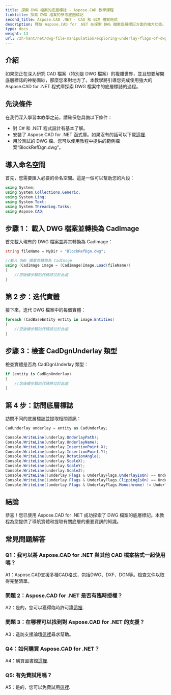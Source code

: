```yaml
---
title: 探索 DWG 檔案的底層標誌 - Aspose.CAD 教學課程
linktitle: 探索 DWG 檔案的參考底圖標記
second_title: Aspose.CAD .NET - CAD 和 BIM 檔案格式
description: 釋放 Aspose.CAD for .NET 在探索 DWG 檔案底層標記方面的強大功能。請遵循我們的逐步指南。
type: docs
weight: 13
url: /zh-hant/net/dwg-file-manipulation/exploring-underlay-flags-of-dwg/
---
```

## 介紹

如果您正在深入研究 CAD 檔案（特別是 DWG 檔案）的複雜世界，並且想要解開底層標誌的神秘面紗，那麼您來對地方了。本教學將引導您完成使用強大的 Aspose.CAD for .NET 程式庫探索 DWG 檔案中的底層標誌的過程。

## 先決條件

在我們深入學習本教學之前，請確保您具備以下條件：

- 對 C# 和 .NET 程式設計有基本了解。
- 安裝了 Aspose.CAD for .NET 函式庫。如果沒有的話可以下載[這裡](https://releases.aspose.com/cad/net/).
- 用於測試的 DWG 檔。您可以使用教程中提供的範例檔案“BlockRefDgn.dwg”。

## 導入命名空間

首先，您需要匯入必要的命名空間。這是一個可以幫助您的片段：

```csharp
using System;
using System.Collections.Generic;
using System.Linq;
using System.Text;
using System.Threading.Tasks;
using Aspose.CAD;

```

## 步驟 1： 載入 DWG 檔案並轉換為 CadImage

首先載入現有的 DWG 檔案並將其轉換為 CadImage：

```csharp
string fileName = MyDir + "BlockRefDgn.dwg";

//載入 DWG 檔案並轉換為 CadImage
using (CadImage image = (CadImage)Image.Load(fileName))
{
    //您後續步驟的代碼將位於此處
}
```

## 第 2 步：迭代實體

接下來，迭代 DWG 檔案中的每個實體：

```csharp
foreach (CadBaseEntity entity in image.Entities)
{
    //您後續步驟的代碼將位於此處
}
```

## 步驟 3：檢查 CadDgnUnderlay 類型

檢查實體是否為 CadDgnUnderlay 類型：

```csharp
if (entity is CadDgnUnderlay)
{
    //您後續步驟的代碼將位於此處
}
```

## 第 4 步：訪問底層標誌

訪問不同的底層標誌並提取相關資訊：

```csharp
CadUnderlay underlay = entity as CadUnderlay;

Console.WriteLine(underlay.UnderlayPath);
Console.WriteLine(underlay.UnderlayName);
Console.WriteLine(underlay.InsertionPoint.X);
Console.WriteLine(underlay.InsertionPoint.Y);
Console.WriteLine(underlay.RotationAngle);
Console.WriteLine(underlay.ScaleX);
Console.WriteLine(underlay.ScaleY);
Console.WriteLine(underlay.ScaleZ);
Console.WriteLine((underlay.Flags & UnderlayFlags.UnderlayIsOn) == UnderlayFlags.UnderlayIsOn);
Console.WriteLine((underlay.Flags & UnderlayFlags.ClippingIsOn) == UnderlayFlags.ClippingIsOn);
Console.WriteLine((underlay.Flags & UnderlayFlags.Monochrome) != UnderlayFlags.Monochrome);
```

## 結論

恭喜！您已使用 Aspose.CAD for .NET 成功探索了 DWG 檔案的底層標記。本教程為您提供了導航實體和提取有關底層的重要資訊的知識。

## 常見問題解答

### Q1：我可以將 Aspose.CAD for .NET 與其他 CAD 檔案格式一起使用嗎？

A1：Aspose.CAD支援多種CAD格式，包括DWG、DXF、DGN等。檢查文件以取得完整清單。

### 問題 2：Aspose.CAD for .NET 是否有臨時授權？

 A2：是的，您可以獲得臨時許可證[這裡](https://purchase.aspose.com/temporary-license/).

### 問題 3：在哪裡可以找到對 Aspose.CAD for .NET 的支援？

 A3：造訪支援論壇[這裡](https://forum.aspose.com/c/cad/19)尋求幫助。

### Q4：如何購買 Aspose.CAD for .NET？

A4：購買圖書館[這裡](https://purchase.aspose.com/buy).

### Q5: 有免費試用嗎？

 A5：是的，您可以免費試用[這裡](https://releases.aspose.com/).
